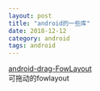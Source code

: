 ```yaml
---
layout: post
title: "android的一些库"
date: 2018-12-12
category: android
tags: android
---
```




[android-drag-FowLayout](https://github.com/LightSun/android-drag-FlowLayout)  
可拖动的fowlayout  